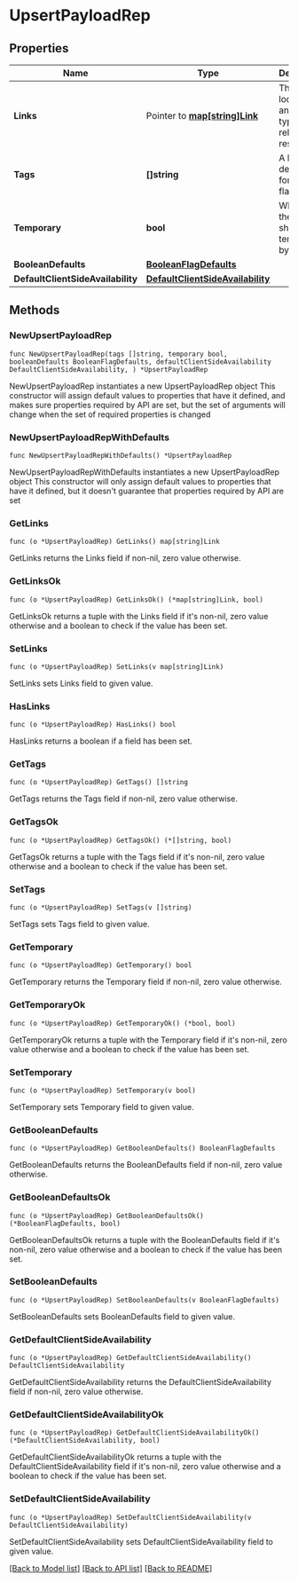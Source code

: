 # UpsertPayloadRep

## Properties

Name | Type | Description | Notes
------------ | ------------- | ------------- | -------------
**Links** | Pointer to [**map[string]Link**](Link.md) | The location and content type of related resources | [optional] 
**Tags** | **[]string** | A list of default tags for each flag | 
**Temporary** | **bool** | Whether the flag should be temporary by default | 
**BooleanDefaults** | [**BooleanFlagDefaults**](BooleanFlagDefaults.md) |  | 
**DefaultClientSideAvailability** | [**DefaultClientSideAvailability**](DefaultClientSideAvailability.md) |  | 

## Methods

### NewUpsertPayloadRep

`func NewUpsertPayloadRep(tags []string, temporary bool, booleanDefaults BooleanFlagDefaults, defaultClientSideAvailability DefaultClientSideAvailability, ) *UpsertPayloadRep`

NewUpsertPayloadRep instantiates a new UpsertPayloadRep object
This constructor will assign default values to properties that have it defined,
and makes sure properties required by API are set, but the set of arguments
will change when the set of required properties is changed

### NewUpsertPayloadRepWithDefaults

`func NewUpsertPayloadRepWithDefaults() *UpsertPayloadRep`

NewUpsertPayloadRepWithDefaults instantiates a new UpsertPayloadRep object
This constructor will only assign default values to properties that have it defined,
but it doesn't guarantee that properties required by API are set

### GetLinks

`func (o *UpsertPayloadRep) GetLinks() map[string]Link`

GetLinks returns the Links field if non-nil, zero value otherwise.

### GetLinksOk

`func (o *UpsertPayloadRep) GetLinksOk() (*map[string]Link, bool)`

GetLinksOk returns a tuple with the Links field if it's non-nil, zero value otherwise
and a boolean to check if the value has been set.

### SetLinks

`func (o *UpsertPayloadRep) SetLinks(v map[string]Link)`

SetLinks sets Links field to given value.

### HasLinks

`func (o *UpsertPayloadRep) HasLinks() bool`

HasLinks returns a boolean if a field has been set.

### GetTags

`func (o *UpsertPayloadRep) GetTags() []string`

GetTags returns the Tags field if non-nil, zero value otherwise.

### GetTagsOk

`func (o *UpsertPayloadRep) GetTagsOk() (*[]string, bool)`

GetTagsOk returns a tuple with the Tags field if it's non-nil, zero value otherwise
and a boolean to check if the value has been set.

### SetTags

`func (o *UpsertPayloadRep) SetTags(v []string)`

SetTags sets Tags field to given value.


### GetTemporary

`func (o *UpsertPayloadRep) GetTemporary() bool`

GetTemporary returns the Temporary field if non-nil, zero value otherwise.

### GetTemporaryOk

`func (o *UpsertPayloadRep) GetTemporaryOk() (*bool, bool)`

GetTemporaryOk returns a tuple with the Temporary field if it's non-nil, zero value otherwise
and a boolean to check if the value has been set.

### SetTemporary

`func (o *UpsertPayloadRep) SetTemporary(v bool)`

SetTemporary sets Temporary field to given value.


### GetBooleanDefaults

`func (o *UpsertPayloadRep) GetBooleanDefaults() BooleanFlagDefaults`

GetBooleanDefaults returns the BooleanDefaults field if non-nil, zero value otherwise.

### GetBooleanDefaultsOk

`func (o *UpsertPayloadRep) GetBooleanDefaultsOk() (*BooleanFlagDefaults, bool)`

GetBooleanDefaultsOk returns a tuple with the BooleanDefaults field if it's non-nil, zero value otherwise
and a boolean to check if the value has been set.

### SetBooleanDefaults

`func (o *UpsertPayloadRep) SetBooleanDefaults(v BooleanFlagDefaults)`

SetBooleanDefaults sets BooleanDefaults field to given value.


### GetDefaultClientSideAvailability

`func (o *UpsertPayloadRep) GetDefaultClientSideAvailability() DefaultClientSideAvailability`

GetDefaultClientSideAvailability returns the DefaultClientSideAvailability field if non-nil, zero value otherwise.

### GetDefaultClientSideAvailabilityOk

`func (o *UpsertPayloadRep) GetDefaultClientSideAvailabilityOk() (*DefaultClientSideAvailability, bool)`

GetDefaultClientSideAvailabilityOk returns a tuple with the DefaultClientSideAvailability field if it's non-nil, zero value otherwise
and a boolean to check if the value has been set.

### SetDefaultClientSideAvailability

`func (o *UpsertPayloadRep) SetDefaultClientSideAvailability(v DefaultClientSideAvailability)`

SetDefaultClientSideAvailability sets DefaultClientSideAvailability field to given value.



[[Back to Model list]](../README.md#documentation-for-models) [[Back to API list]](../README.md#documentation-for-api-endpoints) [[Back to README]](../README.md)


